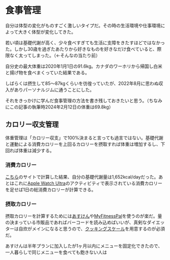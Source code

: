 # 食事管理
自分は体型の変化がものすごく激しいタイプだ。その時の生活環境や仕事環境によって大きく体型が変化してきた。

若い頃は基礎代謝が高く、少々食べすぎても生活に支障をきたすほどではなかった。しかし30歳を過ぎたあたりから好きなものを好きなだけ食べていると、際限なく太ってしまった。（←そんなの当たり前）

自分史の最大体重は2020年1月1日の91.6kg。カナダのワーホリから帰国し白米と揚げ物を食べまくっていた結果である。

しばらくは摂生して85〜87kgくらいを彷徨っていたが、2022年8月に思わぬ収入がありパーソナルジムに通うことにした。

それをきっかけに学んだ食事管理の方法を書き残しておきたいと思う。（ちなみにこの記事の執筆時2024年2月12日の体重は69.8kg）
## カロリー収支管理
体重管理は「カロリー収支」で100%決まると言っても過言ではない。基礎代謝と運動による消費カロリーを上回るカロリーを摂取すれば体重は増加するし、下回れば体重は減少する。

### 消費カロリー
[こちら](https://keisan.casio.jp/exec/system/1161228736)のサイトで計算した結果、自分の基礎代謝量は1,652kcal/dayだった。あとはこれに[Apple Watch Ultra](../belongings/AppleWatchUltra1)のアクティビティで表示されている消費カロリーを足せば1日の総消費カロリーが計算できる。

### 摂取カロリー
摂取カロリーを計算するためには[あすけん](https://www.asken.jp/)や[MyFitnessPal](https://www.myfitnesspal.com/ja)を使うのが楽だ。量の決まっている市販品であればバーコードを読み込めばいいが、真剣なダイエッターは自炊がメインになると思うので、[クッキングスケール](https://amzn.to/3UCNwkN)を用意するのが必須だ。

あすけんは半年プランに加入したが1ヶ月以内にメニューを固定化できたので、一人暮らしで同じメニューを食べても飽きない人は